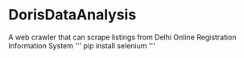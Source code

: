 # DorisDataAnalysis
A web crawler that can scrape listings from Delhi Online Registration Information System
'''
pip install selenium
'''
